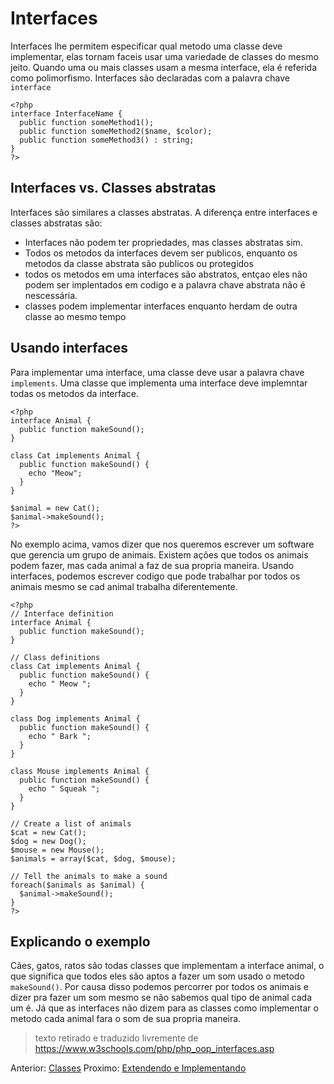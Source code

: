 # Interfaces

Interfaces lhe permitem especificar qual metodo uma classe deve implementar, elas tornam faceis usar uma variedade de classes do mesmo jeito. Quando uma ou mais classes usam a mesma interface, ela é referida como polimorfismo. Interfaces são declaradas com a palavra chave `interface`

```
<?php
interface InterfaceName {
  public function someMethod1();
  public function someMethod2($name, $color);
  public function someMethod3() : string;
}
?>
```

## Interfaces vs. Classes abstratas

Interfaces são similares a classes abstratas. A diferença entre interfaces e classes abstratas são:

- Interfaces não podem ter propriedades, mas classes abstratas sim.
- Todos os metodos da interfaces devem ser publicos, enquanto os metodos da classe abstrata são publicos ou protegidos
- todos os metodos em uma interfaces são abstratos, entçao eles não podem ser implentados em codigo e a palavra chave abstrata não é nescessária.
- classes podem implementar interfaces enquanto herdam de outra classe ao mesmo tempo

## Usando interfaces

Para implementar uma interface, uma classe deve usar a palavra chave `implements`. Uma classe que implementa uma interface deve implemntar todas os metodos da interface.

```
<?php
interface Animal {
  public function makeSound();
}

class Cat implements Animal {
  public function makeSound() {
    echo "Meow";
  }
}

$animal = new Cat();
$animal->makeSound();
?>
```
No exemplo acima, vamos dizer que nos queremos escrever um software que gerencia um grupo de animais. Existem ações que todos os animais podem fazer, mas cada animal a faz de sua propria maneira. Usando interfaces, podemos escrever codigo que pode trabalhar por todos os animais mesmo se cad animal trabalha diferentemente.

```
<?php
// Interface definition
interface Animal {
  public function makeSound();
}

// Class definitions
class Cat implements Animal {
  public function makeSound() {
    echo " Meow ";
  }
}

class Dog implements Animal {
  public function makeSound() {
    echo " Bark ";
  }
}

class Mouse implements Animal {
  public function makeSound() {
    echo " Squeak ";
  }
}

// Create a list of animals
$cat = new Cat();
$dog = new Dog();
$mouse = new Mouse();
$animals = array($cat, $dog, $mouse);

// Tell the animals to make a sound
foreach($animals as $animal) {
  $animal->makeSound();
}
?>
```

## Explicando o exemplo

Cães, gatos, ratos são todas classes que implementam a interface animal, o que significa que todos eles são aptos a fazer um som usado o metodo `makeSound()`. Por causa disso podemos percorrer por todos os animais e dizer pra fazer um som mesmo se não sabemos qual tipo de animal cada um é. Já que as interfaces não dizem para as classes como implementar o metodo cada animal fara o som de sua propria maneira.

> texto retirado e traduzido livremente de <a href="https://www.w3schools.com/php/php_oop_interfaces.asp">https://www.w3schools.com/php/php_oop_interfaces.asp</a>

Anterior: [Classes](https://github.com/Unix-User/RoadMap-de-estudos-PHP/blob/main/04-Classes.md)
Proximo: [Extendendo e Implementando](#)
